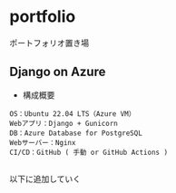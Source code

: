 # portfolio
ポートフォリオ置き場

## Django on Azure
+ 構成概要
~~~
OS：Ubuntu 22.04 LTS（Azure VM）
Webアプリ：Django + Gunicorn
DB：Azure Database for PostgreSQL
Webサーバー：Nginx
CI/CD：GitHub ( 手動 or GitHub Actions )
~~~

##
以下に追加していく
